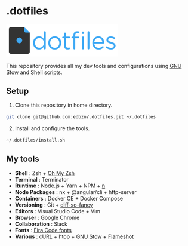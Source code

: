 # .dotfiles

<img src="./.assets/dotfiles-logo.png" width="300">

This repository provides all my dev tools and configurations using [GNU Stow](https://www.gnu.org/software/stow/) and Shell scripts.

## Setup

1. Clone this repository in home directory.

```sh
git clone git@github.com:edbzn/.dotfiles.git ~/.dotfiles
```

2. Install and configure the tools. 

```sh
~/.dotfiles/install.sh
```

## My tools 

- **Shell** : Zsh + [Oh My Zsh](https://ohmyz.sh/)
- **Terminal** : Terminator 
- **Runtime** : Node.js + Yarn + NPM + [n](https://github.com/tj/n)
- **Node Packages** : nx + @angular/cli + http-server
- **Containers** : Docker CE + Docker Compose
- **Versioning** : Git + [diff-so-fancy](https://github.com/so-fancy/diff-so-fancy)
- **Editors** : Visual Studio Code + Vim
- **Browser** : Google Chrome
- **Collaboration** : Slack
- **Fonts** : [Fira Code fonts](https://github.com/tonsky/FiraCode)
- **Various** : cURL + htop + [GNU Stow](https://www.gnu.org/software/stow/) + [Flameshot](https://flameshot.org/)
